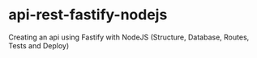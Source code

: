# api-rest-fastify-nodejs
 Creating an api using Fastify with NodeJS (Structure, Database, Routes, Tests and Deploy)
